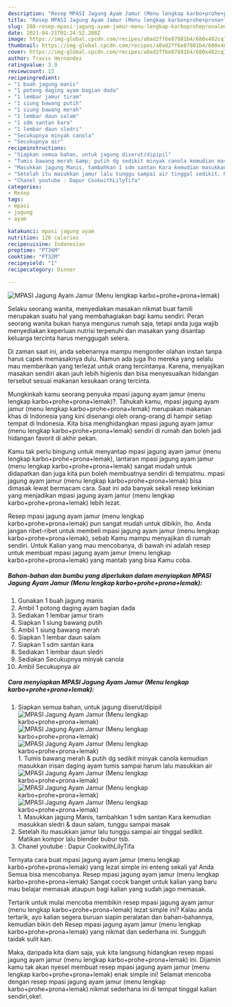 ```yaml
---
description: "Resep MPASI Jagung Ayam Jamur (Menu lengkap karbo+prohe+prona+lemak) yang lezat Untuk Jualan"
title: "Resep MPASI Jagung Ayam Jamur (Menu lengkap karbo+prohe+prona+lemak) yang lezat Untuk Jualan"
slug: 288-resep-mpasi-jagung-ayam-jamur-menu-lengkap-karboprohepronalemak-yang-lezat-untuk-jualan
date: 2021-04-21T02:24:52.288Z
image: https://img-global.cpcdn.com/recipes/a0ad2ff6e87881b4/680x482cq70/mpasi-jagung-ayam-jamur-menu-lengkap-karboprohepronalemak-foto-resep-utama.jpg
thumbnail: https://img-global.cpcdn.com/recipes/a0ad2ff6e87881b4/680x482cq70/mpasi-jagung-ayam-jamur-menu-lengkap-karboprohepronalemak-foto-resep-utama.jpg
cover: https://img-global.cpcdn.com/recipes/a0ad2ff6e87881b4/680x482cq70/mpasi-jagung-ayam-jamur-menu-lengkap-karboprohepronalemak-foto-resep-utama.jpg
author: Travis Hernandez
ratingvalue: 3.9
reviewcount: 13
recipeingredient:
- "1 buah jagung manis"
- "1 potong daging ayam bagian dada"
- "1 lembar jamur tiram"
- "1 siung bawang putih"
- "1 siung bawang merah"
- "1 lembar daun salam"
- "1 sdm santan kara"
- "1 lembar daun sledri"
- "Secukupnya minyak canola"
- "Secukupnya air"
recipeinstructions:
- "Siapkan semua bahan, untuk jagung diserut/dipipil"
- "Tumis bawang merah &amp; putih dg sedikit minyak canola kemudian masukkan irisan daging ayam tumis sampai harum lalu masukkan air"
- "Masukkan jagung Manis, tambahkan 1 sdm santan Kara kemudian masukkan sledri &amp; daun salam, tunggu sampai masak"
- "Setelah itu masukkan jamur lalu tunggu sampai air tinggal sedikit. Matikan kompor lalu blender bubur tsb."
- "Chanel youtube : Dapur CookwithLilyTifa"
categories:
- Resep
tags:
- mpasi
- jagung
- ayam

katakunci: mpasi jagung ayam 
nutrition: 126 calories
recipecuisine: Indonesian
preptime: "PT36M"
cooktime: "PT32M"
recipeyield: "1"
recipecategory: Dinner

---
```



![MPASI Jagung Ayam Jamur (Menu lengkap karbo+prohe+prona+lemak)](https://img-global.cpcdn.com/recipes/a0ad2ff6e87881b4/680x482cq70/mpasi-jagung-ayam-jamur-menu-lengkap-karboprohepronalemak-foto-resep-utama.jpg)

Selaku seorang wanita, menyediakan masakan nikmat buat famili merupakan suatu hal yang membahagiakan bagi kamu sendiri. Peran seorang  wanita bukan hanya mengurus rumah saja, tetapi anda juga wajib menyediakan keperluan nutrisi terpenuhi dan masakan yang disantap keluarga tercinta harus menggugah selera.

Di zaman  saat ini, anda sebenarnya mampu mengorder olahan instan tanpa harus capek memasaknya dulu. Namun ada juga lho mereka yang selalu mau memberikan yang terlezat untuk orang tercintanya. Karena, menyajikan masakan sendiri akan jauh lebih higienis dan bisa menyesuaikan hidangan tersebut sesuai makanan kesukaan orang tercinta. 



Mungkinkah kamu seorang penyuka mpasi jagung ayam jamur (menu lengkap karbo+prohe+prona+lemak)?. Tahukah kamu, mpasi jagung ayam jamur (menu lengkap karbo+prohe+prona+lemak) merupakan makanan khas di Indonesia yang kini disenangi oleh orang-orang di hampir setiap tempat di Indonesia. Kita bisa menghidangkan mpasi jagung ayam jamur (menu lengkap karbo+prohe+prona+lemak) sendiri di rumah dan boleh jadi hidangan favorit di akhir pekan.

Kamu tak perlu bingung untuk menyantap mpasi jagung ayam jamur (menu lengkap karbo+prohe+prona+lemak), lantaran mpasi jagung ayam jamur (menu lengkap karbo+prohe+prona+lemak) sangat mudah untuk didapatkan dan juga kita pun boleh membuatnya sendiri di tempatmu. mpasi jagung ayam jamur (menu lengkap karbo+prohe+prona+lemak) bisa dimasak lewat bermacam cara. Saat ini ada banyak sekali resep kekinian yang menjadikan mpasi jagung ayam jamur (menu lengkap karbo+prohe+prona+lemak) lebih lezat.

Resep mpasi jagung ayam jamur (menu lengkap karbo+prohe+prona+lemak) pun sangat mudah untuk dibikin, lho. Anda jangan ribet-ribet untuk membeli mpasi jagung ayam jamur (menu lengkap karbo+prohe+prona+lemak), sebab Kamu mampu menyajikan di rumah sendiri. Untuk Kalian yang mau mencobanya, di bawah ini adalah resep untuk membuat mpasi jagung ayam jamur (menu lengkap karbo+prohe+prona+lemak) yang mantab yang bisa Kamu coba.

<!--inarticleads1-->

##### Bahan-bahan dan bumbu yang diperlukan dalam menyiapkan MPASI Jagung Ayam Jamur (Menu lengkap karbo+prohe+prona+lemak):

1. Gunakan 1 buah jagung manis
1. Ambil 1 potong daging ayam bagian dada
1. Sediakan 1 lembar jamur tiram
1. Siapkan 1 siung bawang putih
1. Ambil 1 siung bawang merah
1. Siapkan 1 lembar daun salam
1. Siapkan 1 sdm santan kara
1. Sediakan 1 lembar daun sledri
1. Sediakan Secukupnya minyak canola
1. Ambil Secukupnya air




<!--inarticleads2-->

##### Cara menyiapkan MPASI Jagung Ayam Jamur (Menu lengkap karbo+prohe+prona+lemak):

1. Siapkan semua bahan, untuk jagung diserut/dipipil
<img src="https://img-global.cpcdn.com/steps/0c4b080e2e30213c/160x128cq70/mpasi-jagung-ayam-jamur-menu-lengkap-karboprohepronalemak-langkah-memasak-1-foto.jpg" alt="MPASI Jagung Ayam Jamur (Menu lengkap karbo+prohe+prona+lemak)"><img src="https://img-global.cpcdn.com/steps/bf3645c83e7a840d/160x128cq70/mpasi-jagung-ayam-jamur-menu-lengkap-karboprohepronalemak-langkah-memasak-1-foto.jpg" alt="MPASI Jagung Ayam Jamur (Menu lengkap karbo+prohe+prona+lemak)"><img src="https://img-global.cpcdn.com/steps/4615fe3aae0eb51a/160x128cq70/mpasi-jagung-ayam-jamur-menu-lengkap-karboprohepronalemak-langkah-memasak-1-foto.jpg" alt="MPASI Jagung Ayam Jamur (Menu lengkap karbo+prohe+prona+lemak)">1. Tumis bawang merah &amp; putih dg sedikit minyak canola kemudian masukkan irisan daging ayam tumis sampai harum lalu masukkan air
<img src="https://img-global.cpcdn.com/steps/f5f0d19e97994d09/160x128cq70/mpasi-jagung-ayam-jamur-menu-lengkap-karboprohepronalemak-langkah-memasak-2-foto.jpg" alt="MPASI Jagung Ayam Jamur (Menu lengkap karbo+prohe+prona+lemak)"><img src="https://img-global.cpcdn.com/steps/a23e2090f48cc262/160x128cq70/mpasi-jagung-ayam-jamur-menu-lengkap-karboprohepronalemak-langkah-memasak-2-foto.jpg" alt="MPASI Jagung Ayam Jamur (Menu lengkap karbo+prohe+prona+lemak)"><img src="https://img-global.cpcdn.com/steps/2a517a9cac9205b2/160x128cq70/mpasi-jagung-ayam-jamur-menu-lengkap-karboprohepronalemak-langkah-memasak-2-foto.jpg" alt="MPASI Jagung Ayam Jamur (Menu lengkap karbo+prohe+prona+lemak)">1. Masukkan jagung Manis, tambahkan 1 sdm santan Kara kemudian masukkan sledri &amp; daun salam, tunggu sampai masak
1. Setelah itu masukkan jamur lalu tunggu sampai air tinggal sedikit. Matikan kompor lalu blender bubur tsb.
1. Chanel youtube : Dapur CookwithLilyTifa




Ternyata cara buat mpasi jagung ayam jamur (menu lengkap karbo+prohe+prona+lemak) yang lezat simple ini enteng sekali ya! Anda Semua bisa mencobanya. Resep mpasi jagung ayam jamur (menu lengkap karbo+prohe+prona+lemak) Sangat cocok banget untuk kalian yang baru mau belajar memasak ataupun bagi kalian yang sudah jago memasak.

Tertarik untuk mulai mencoba membikin resep mpasi jagung ayam jamur (menu lengkap karbo+prohe+prona+lemak) lezat simple ini? Kalau anda tertarik, ayo kalian segera buruan siapin peralatan dan bahan-bahannya, kemudian bikin deh Resep mpasi jagung ayam jamur (menu lengkap karbo+prohe+prona+lemak) yang nikmat dan sederhana ini. Sungguh taidak sulit kan. 

Maka, daripada kita diam saja, yuk kita langsung hidangkan resep mpasi jagung ayam jamur (menu lengkap karbo+prohe+prona+lemak) ini. Dijamin kamu tak akan nyesel membuat resep mpasi jagung ayam jamur (menu lengkap karbo+prohe+prona+lemak) enak simple ini! Selamat mencoba dengan resep mpasi jagung ayam jamur (menu lengkap karbo+prohe+prona+lemak) nikmat sederhana ini di tempat tinggal kalian sendiri,oke!.

